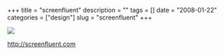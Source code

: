 +++
title = "screenfluent"
description = ""
tags = []
date = "2008-01-22"
categories = ["design"]
slug = "screenfluent"
+++


 

  <div id="screens-thumbs" class="clearfix">
    <div class="txt-center" id="design-submission"><a href="http://screenfluent.com/"><img id='bluga-thumbnail-1099' class='bluga-thumbnail large' src='http://media.konigi.com/bluga/
wt47f28203c60f9_0.jpg'/></a></div>  
  </div>   
<p><a href="http://screenfluent.com/">http://screenfluent.com</a></p>




